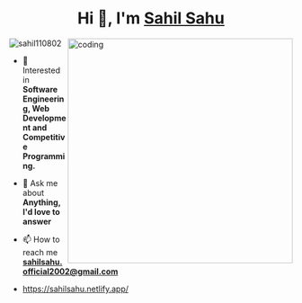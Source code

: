 
<h1 align="center">Hi 👋, I'm <a href="https://sahilsahu.netlify.app/" target="_blank" rel="noreferrer">Sahil Sahu</a></h1>
<!-- <h3 align="center">A passionate Full Stack Developer from India</h3> -->
<img align="right" alt="coding" width="400" src="https://www.lambdatest.com/resources/images/news24.gif">
<p align="left"> <img src="https://komarev.com/ghpvc/?username=sahil110802&label=Profile%20views&color=0e75b6&style=flat" alt="sahil110802" /> </p>

- 🌱 Interested in **Software Engineering, Web Development and Competitive Programming.**

- 💬 Ask me about **Anything, I'd love to answer**

- 📫 How to reach me **sahilsahu.official2002@gmail.com**
- <a href="https://sahilsahu.netlify.app/" target="_blank" rel="noreferrer">https://sahilsahu.netlify.app/</a>








